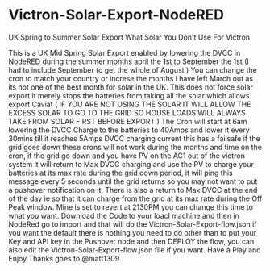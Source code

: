 # Victron-Solar-Export-NodeRED
UK Spring to Summer Solar Export What Solar You Don't Use For Victron

This is a UK Mid Spring Solar Export enabled by lowering the DVCC in NodeRED during the summer months april the 1st to September the 1st (I had to include September to get the whole of August ) You can change the cron to match your country or increse the months i have left March out as its not one of the best month for solar in the UK. This does not force solar export it merely stops the batteries from taking all the solar which allows export 
Caviat ( IF YOU ARE NOT USING THE SOLAR IT WILL ALLOW THE EXCESS SOLAR TO GO TO THE GRID SO HOUSE LOADS WILL ALWAYS TAKE FROM SOLAR FIRST BEFORE EXPORT ) 
The Cron will start at 6am lowering the DVCC Charge to the batteries to 40Amps and lower it every 30mins till it reaches 5Amps DVCC charging current this has a failsafe if the grid goes down these crons will not work during the months and time on the cron, if the grid go down and you have PV on the AC1 out of the victron system it will return to Max DVCC charging and use the PV to charge your batteries at its max rate during the grid down period, it will ping this message every 5 seconds until the grid returns so you may not want to put a pushover notification on it.
There is also a return to Max DVCC at the end of the day ie so that it can charge from the grid at its max rate during the Off Peak window. Mine is set to revert at 2130PM you can change this time to what you want.
Download the Code to your loacl machine and then in NodeRed go to import and that will do the Victron-Solar-Export-flow.json if you want the default there is nothing you need to do other than to put your Key and API key in the Pushover node and then DEPLOY the flow, you can also edit the Victron-Solar-Export-flow.json file if you want. Have a Play and Enjoy 
Thanks goes to @matt1309
